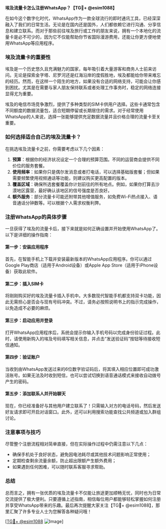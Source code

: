 **埃及流量卡怎么注册WhatsApp？【TG💪+ @esim1088】**

在如今这个数字化时代，WhatsApp作为一款全球流行的即时通讯工具，已经深深融入了我们的日常生活。无论是在国内还是国外，人们都依赖它进行沟通、分享信息和建立联系。而对于那些前往埃及旅行或工作的朋友来说，拥有一个本地化的流量卡是必不可少的，因为它不仅能帮助你节省国际漫游费用，还能让你更方便地使用WhatsApp等应用程序。

### 埃及流量卡的重要性

埃及是一个历史悠久且充满魅力的国家，每年吸引着大量游客和商务人士前来访问。无论是探索金字塔、尼罗河还是红海沿岸的度假胜地，埃及都能给你带来难忘的经历。然而，在这样一个陌生的地方，如果没有合适的网络支持，可能会让你感到困扰。尤其是在需要与家人朋友保持联系或者处理工作事务时，稳定的网络连接显得尤为重要。

埃及的电信市场竞争激烈，提供了多种类型的SIM卡供用户选择。这些卡通常包含不同额度的数据流量包，适合短期停留或长期居住的需求。对于经常使用WhatsApp的人来说，选择一张能够提供充足数据流量并且价格合理的流量卡至关重要。

### 如何选择适合自己的埃及流量卡？

在挑选埃及流量卡之前，你需要考虑以下几个因素：

1. **预算**：根据你的经济状况设定一个合理的预算范围。不同的运营商会提供不同价位的服务套餐。
2. **使用频率**：如果你只是偶尔发消息或者打电话，可以选择基础版套餐；但如果需要频繁使用视频通话等功能，则建议购买更高配置的版本。
3. **覆盖区域**：确保所选套餐覆盖你计划前往的所有地点。例如，如果你打算去沙漠地区露营，最好确认该地区的信号强度是否良好。
4. **额外服务**：部分流量卡可能还附带其他增值服务，如免费Wi-Fi热点接入、语音通话分钟数等。可以根据个人需求权衡利弊。

### 注册WhatsApp的具体步骤

一旦获得了埃及的流量卡后，接下来就是如何正确设置并开始使用WhatsApp了。以下是详细的操作指南：

#### 第一步：安装应用程序
首先，在智能手机上下载并安装最新版本的WhatsApp应用程序。你可以通过Google Play商店（适用于Android设备）或Apple App Store（适用于iPhone设备）获取此软件。

#### 第二步：插入SIM卡
将刚刚购买好的埃及流量卡插入手机中。大多数现代智能手机都支持双卡功能，因此无需担心是否会与现有号码冲突。不过，请务必按照说明书上的指示完成操作，以免造成不必要的麻烦。

#### 第三步：启动应用并登录
打开WhatsApp应用程序后，系统会提示你输入手机号码以完成身份验证过程。此时，请使用新购入的埃及号码填写相关信息，并点击“发送验证码”按钮等待接收短信通知。

#### 第四步：验证账户
当收到由WhatsApp发送过来的6位数字验证码后，将其填入相应位置即可成功激活账号。如果无法及时收到短信，也可以尝试切换到语音通话模式来接收自动拨号产生的密码。

#### 第五步：添加联系人并开始聊天
现在，你已经准备好与其他用户建立联系了！只需输入对方的电话号码，然后发送好友请求即可开启对话窗口。此外，还可以利用搜索功能查找公共频道或加入群组讨论。

### 注意事项与技巧

尽管整个注册流程相对简单直接，但在实际操作过程中仍需注意以下几点：

- 确保手机处于良好状态，避免因电池耗尽或其他技术问题影响正常使用；
- 定期检查剩余流量余额，防止超出限额产生额外费用；
- 如果遇到任何困难，可以随时联系客服寻求帮助。

### 总结

总而言之，拥有一张优质的埃及流量卡不仅能让旅途更加顺畅无忧，同时也为日常交流提供了极大便利。只要遵循上述指南，相信每位用户都能够轻松掌握如何注册并享受WhatsApp带来的乐趣。最后再次提醒大家关注【TG💪+ @esim1088】，那里汇聚了许多专业人士为您解答各种疑问哦！

[[TG💪+ @esim1088](https://t.me/s/esim1088) ![Image](https://i.postimg.cc/4NQfJmqS/Snipaste-2025-05-13-00-14-12.png)]